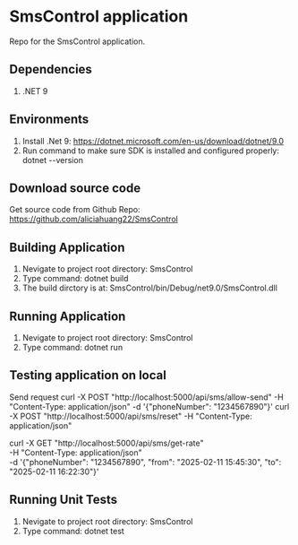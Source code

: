 # SmsControl application
Repo for the SmsControl application.

## Dependencies
1. .NET 9 

## Environments
1. Install .Net 9: https://dotnet.microsoft.com/en-us/download/dotnet/9.0
2. Run command to make sure SDK is installed and configured properly: dotnet --version

## Download source code
Get source code from Github Repo: https://github.com/aliciahuang22/SmsControl

## Building Application
1. Nevigate to project root directory: SmsControl
2. Type command: dotnet build
3. The build dirctory is at: SmsControl/bin/Debug/net9.0/SmsControl.dll

## Running Application
1. Nevigate to project root directory: SmsControl
2. Type command: dotnet run

## Testing application on local
Send request
curl -X POST "http://localhost:5000/api/sms/allow-send" -H "Content-Type: application/json" -d '{"phoneNumber": "1234567890"}'
curl -X POST "http://localhost:5000/api/sms/reset" -H "Content-Type: application/json"

curl -X GET "http://localhost:5000/api/sms/get-rate" \
-H "Content-Type: application/json" \
-d '{"phoneNumber": "1234567890", "from": "2025-02-11 15:45:30", "to": "2025-02-11 16:22:30"}'
 
## Running Unit Tests
1. Nevigate to project root directory: SmsControl
2. Type command: dotnet test